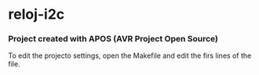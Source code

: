 
# reloj-i2c 

### Project created with APOS (AVR Project Open Source)

To edit the projecto settings, open the Makefile and edit the firs lines of the file.